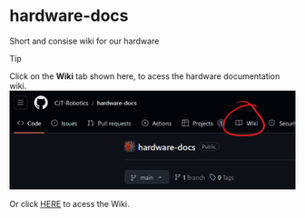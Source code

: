 # hardware-docs
Short and consise wiki for our hardware


>[!TIP]
>Click on the **Wiki** tab shown here, to acess the hardware documentation wiki.
>[![instruction](/assets/images/klick-here.png)](https://github.com/CJT-Robotics/hardware-docs/wiki)
>
>Or click [HERE](https://github.com/CJT-Robotics/hardware-docs/wiki) to acess the Wiki.


